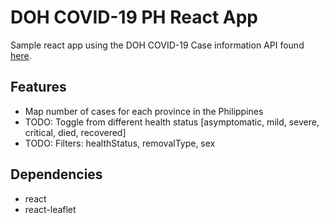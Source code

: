 # DOH COVID-19 PH React App

Sample react app using the DOH COVID-19 Case information API found [here](https://github.com/emiliogozo/ph-covid19-api).

## Features
* Map number of cases for each province in the Philippines
* TODO: Toggle from different health status [asymptomatic, mild, severe, critical, died, recovered]
* TODO: Filters: healthStatus, removalType, sex

## Dependencies
* react
* react-leaflet